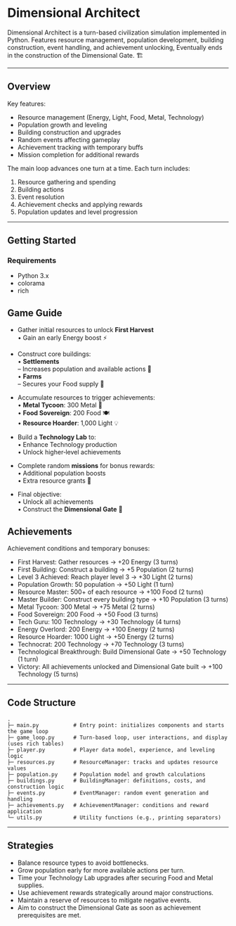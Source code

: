 # Dimensional Architect

Dimensional Architect is a turn-based civilization simulation implemented in Python. Features resource management, population development, building construction, event handling, and achievement unlocking, Eventually ends in the construction of the Dimensional Gate. 🏗️

---

## Overview

Key features:
- Resource management (Energy, Light, Food, Metal, Technology)
- Population growth and leveling
- Building construction and upgrades
- Random events affecting gameplay
- Achievement tracking with temporary buffs
- Mission completion for additional rewards

The main loop advances one turn at a time. Each turn includes:
1. Resource gathering and spending
2. Building actions
3. Event resolution
4. Achievement checks and applying rewards
5. Population updates and level progression

---

## Getting Started

### Requirements

- Python 3.x
- colorama
- rich
## Game Guide

- Gather initial resources to unlock **First Harvest**  
    • Gain an early Energy boost ⚡

- Construct core buildings:  
    • **Settlements**  
        – Increases population and available actions 👥  
    • **Farms**  
        – Secures your Food supply 🌾

- Accumulate resources to trigger achievements:  
    • **Metal Tycoon**: 300 Metal 🥇  
    • **Food Sovereign**: 200 Food 🍽️  
    • **Resource Hoarder**: 1,000 Light 💡

- Build a **Technology Lab** to:  
    • Enhance Technology production  
    • Unlock higher‑level achievements

- Complete random **missions** for bonus rewards:  
    • Additional population boosts  
    • Extra resource grants 🎲

- Final objective:  
    • Unlock all achievements  
    • Construct the **Dimensional Gate** 🚀

## Achievements

Achievement conditions and temporary bonuses:

- First Harvest: Gather resources → +20 Energy (3 turns)
- First Building: Construct a building → +5 Population (2 turns)
- Level 3 Achieved: Reach player level 3 → +30 Light (2 turns)
- Population Growth: 50 population → +50 Light (1 turn)
- Resource Master: 500+ of each resource → +100 Food (2 turns)
- Master Builder: Construct every building type → +10 Population (3 turns)
- Metal Tycoon: 300 Metal → +75 Metal (2 turns)
- Food Sovereign: 200 Food → +50 Food (3 turns)
- Tech Guru: 100 Technology → +30 Technology (4 turns)
- Energy Overlord: 200 Energy → +100 Energy (2 turns)
- Resource Hoarder: 1000 Light → +50 Energy (2 turns)
- Technocrat: 200 Technology → +70 Technology (3 turns)
- Technological Breakthrough: Build Dimensional Gate → +50 Technology (1 turn)
- Victory: All achievements unlocked and Dimensional Gate built → +100 Technology (5 turns)

---

## Code Structure

```text
.
├─ main.py           # Entry point: initializes components and starts the game loop
├─ game_loop.py      # Turn-based loop, user interactions, and display (uses rich tables)
├─ player.py         # Player data model, experience, and leveling logic
├─ resources.py      # ResourceManager: tracks and updates resource values
├─ population.py     # Population model and growth calculations
├─ buildings.py      # BuildingManager: definitions, costs, and construction logic
├─ events.py         # EventManager: random event generation and handling
├─ achievements.py   # AchievementManager: conditions and reward application
└─ utils.py          # Utility functions (e.g., printing separators)
```

---

## Strategies

- Balance resource types to avoid bottlenecks.
- Grow population early for more available actions per turn.
- Time your Technology Lab upgrades after securing Food and Metal supplies.
- Use achievement rewards strategically around major constructions.
- Maintain a reserve of resources to mitigate negative events.
- Aim to construct the Dimensional Gate as soon as achievement prerequisites are met.
